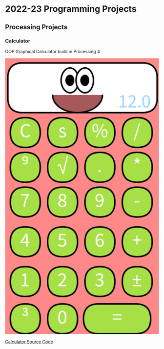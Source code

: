 # 2022-23 Programming Projects

## Processing Projects

### Calculator

OOP Graphical Calculator build in Processing 4

![Running Calculator](https://github.com/BridgerLW/programingpotfolio/blob/main/images/Calc.png)

[Calculator Source Code]()
